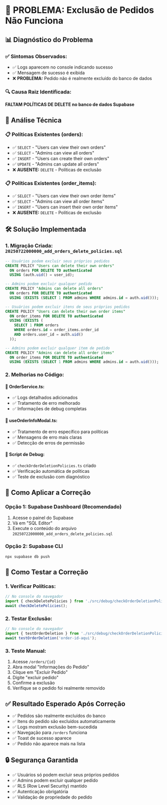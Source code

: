 # 🐛 PROBLEMA: Exclusão de Pedidos Não Funciona

## 📊 **Diagnóstico do Problema**

### ✅ **Sintomas Observados:**
- ✅ Logs aparecem no console indicando sucesso
- ✅ Mensagem de sucesso é exibida 
- ❌ **PROBLEMA:** Pedido não é realmente excluído do banco de dados

### 🔍 **Causa Raiz Identificada:**
**FALTAM POLÍTICAS DE DELETE no banco de dados Supabase**

## 🔧 **Análise Técnica**

### 📋 **Políticas Existentes (orders):**
- ✅ `SELECT` - "Users can view their own orders" 
- ✅ `SELECT` - "Admins can view all orders"
- ✅ `INSERT` - "Users can create their own orders"
- ✅ `UPDATE` - "Admins can update all orders"
- ❌ **AUSENTE:** `DELETE` - Políticas de exclusão

### 📋 **Políticas Existentes (order_items):**
- ✅ `SELECT` - "Users can view their own order items"
- ✅ `SELECT` - "Admins can view all order items" 
- ✅ `INSERT` - "Users can insert their own order items"
- ❌ **AUSENTE:** `DELETE` - Políticas de exclusão

## 🛠️ **Solução Implementada**

### 1. **Migração Criada:** `20250722000000_add_orders_delete_policies.sql`

```sql
-- Usuários podem excluir seus próprios pedidos
CREATE POLICY "Users can delete their own orders"
  ON orders FOR DELETE TO authenticated
  USING (auth.uid() = user_id);

-- Admins podem excluir qualquer pedido  
CREATE POLICY "Admins can delete all orders"
  ON orders FOR DELETE TO authenticated
  USING (EXISTS (SELECT 1 FROM admins WHERE admins.id = auth.uid()));

-- Usuários podem excluir itens de seus próprios pedidos
CREATE POLICY "Users can delete their own order items"
  ON order_items FOR DELETE TO authenticated
  USING (EXISTS (
    SELECT 1 FROM orders 
    WHERE orders.id = order_items.order_id 
    AND orders.user_id = auth.uid()
  ));

-- Admins podem excluir qualquer item de pedido
CREATE POLICY "Admins can delete all order items"
  ON order_items FOR DELETE TO authenticated
  USING (EXISTS (SELECT 1 FROM admins WHERE admins.id = auth.uid()));
```

### 2. **Melhorias no Código:**

#### 🔧 **OrderService.ts:**
- ✅ Logs detalhados adicionados
- ✅ Tratamento de erro melhorado
- ✅ Informações de debug completas

#### 🔧 **useOrderInfoModal.ts:**
- ✅ Tratamento de erro específico para políticas
- ✅ Mensagens de erro mais claras
- ✅ Detecção de erros de permissão

#### 🔧 **Script de Debug:**
- ✅ `checkOrderDeletionPolicies.ts` criado
- ✅ Verificação automática de políticas
- ✅ Teste de exclusão com diagnóstico

## 🚀 **Como Aplicar a Correção**

### **Opção 1: Supabase Dashboard (Recomendado)**
1. Acesse o painel do Supabase
2. Vá em "SQL Editor"
3. Execute o conteúdo do arquivo `20250722000000_add_orders_delete_policies.sql`

### **Opção 2: Supabase CLI** 
```bash
npx supabase db push
```

## 🧪 **Como Testar a Correção**

### 1. **Verificar Políticas:**
```javascript
// No console do navegador
import { checkDeletePolicies } from './src/debug/checkOrderDeletionPolicies';
await checkDeletePolicies();
```

### 2. **Testar Exclusão:**
```javascript  
// No console do navegador
import { testOrderDeletion } from './src/debug/checkOrderDeletionPolicies';
await testOrderDeletion('order-id-aqui');
```

### 3. **Teste Manual:**
1. Acesse `/orders/{id}`
2. Abra modal "Informações do Pedido"
3. Clique em "Excluir Pedido"
4. Digite "excluir pedido"
5. Confirme a exclusão
6. Verifique se o pedido foi realmente removido

## ✅ **Resultado Esperado Após Correção**

- ✅ Pedidos são realmente excluídos do banco
- ✅ Itens do pedido são excluídos automaticamente
- ✅ Logs mostram exclusão bem-sucedida
- ✅ Navegação para `/orders` funciona
- ✅ Toast de sucesso aparece
- ✅ Pedido não aparece mais na lista

## 🔒 **Segurança Garantida**

- ✅ Usuários só podem excluir seus próprios pedidos
- ✅ Admins podem excluir qualquer pedido
- ✅ RLS (Row Level Security) mantido
- ✅ Autenticação obrigatória
- ✅ Validação de propriedade do pedido
